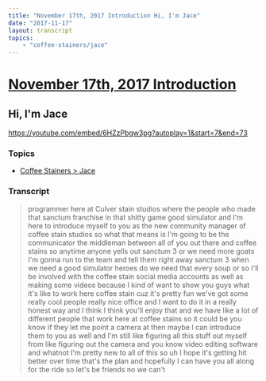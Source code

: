```yaml
---
title: "November 17th, 2017 Introduction Hi, I'm Jace"
date: "2017-11-17"
layout: transcript
topics:
    - "coffee-stainers/jace"
---
```

# [November 17th, 2017 Introduction](../2017-11-17.md)
## Hi, I'm Jace
https://youtube.com/embed/6HZzPbgw3pg?autoplay=1&start=7&end=73

### Topics
* [Coffee Stainers > Jace](../topics/coffee-stainers/jace.md)

### Transcript

> programmer here at Culver stain studios where the people who made that sanctum franchise in that shitty game good simulator and I'm here to introduce myself to you as the new community manager of coffee stain studios so what that means is I'm going to be the communicator the middleman between all of you out there and coffee stains so anytime anyone yells out sanctum 3 or we need more goats I'm gonna run to the team and tell them right away sanctum 3 when we need a good simulator heroes do we need that every soup or so I'll be involved with the coffee stain social media accounts as well as making some videos because I kind of want to show you guys what it's like to work here coffee stain cuz it's pretty fun we've got some really cool people really nice office and I want to do it in a really honest way and I think I think you'll enjoy that and we have like a lot of different people that work here at coffee stains so it could be you know if they let me point a camera at then maybe I can introduce them to you as well and I'm still like figuring all this stuff out myself from like figuring out the camera and you know video editing software and whatnot I'm pretty new to all of this so uh I hope it's getting hit better over time that's the plan and hopefully I can have you all along for the ride so let's be friends no we can't
